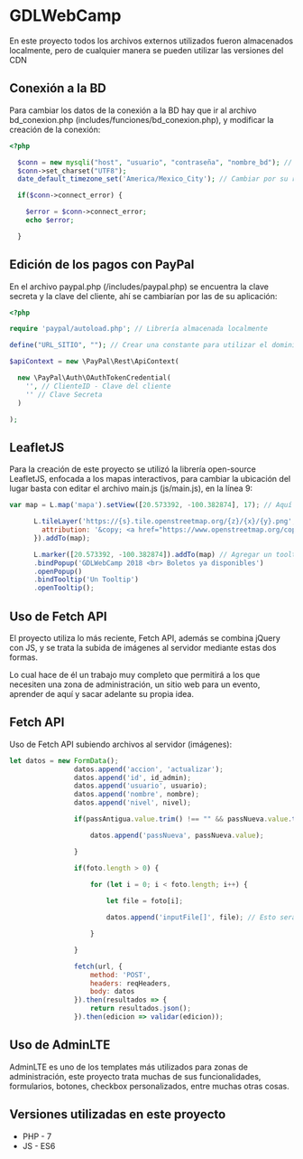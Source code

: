 ﻿# GDLWebCamp

En este proyecto todos los archivos externos utilizados fueron almacenados localmente, pero de cualquier manera se pueden utilizar las versiones del CDN

## Conexión a la BD

Para cambiar los datos de la conexión a la BD hay que ir al archivo bd_conexion.php (includes/funciones/bd_conexion.php), y modificar la creación de la conexión:

```php
<?php

  $conn = new mysqli("host", "usuario", "contraseña", "nombre_bd"); // Editar aquí
  $conn->set_charset("UTF8");
  date_default_timezone_set('America/Mexico_City'); // Cambiar por su región

  if($conn->connect_error) {

    $error = $conn->connect_error;
    echo $error;

  }
```

## Edición de los pagos con PayPal

En el archivo paypal.php (/includes/paypal.php) se encuentra la clave secreta y la clave del cliente, ahí se cambiarían por las de su aplicación:

```php
<?php

require 'paypal/autoload.php'; // Librería almacenada localmente

define("URL_SITIO", ""); // Crear una constante para utilizar el dominio general del sitio, por ejemplo 'http://localhost/gdlwebcamp'

$apiContext = new \PayPal\Rest\ApiContext(

  new \PayPal\Auth\OAuthTokenCredential(
    '', // ClienteID - Clave del cliente
    '' // Clave Secreta
  )

);
```

## LeafletJS

Para la creación de este proyecto se utilizó la librería open-source LeafletJS, enfocada a los mapas interactivos, para cambiar la ubicación del lugar basta con editar el archivo main.js (js/main.js), en la línea 9:

```js
var map = L.map('mapa').setView([20.573392, -100.382874], 17); // Aquí se cambian las coordenadas por las que requeridas

      L.tileLayer('https://{s}.tile.openstreetmap.org/{z}/{x}/{y}.png', {
        attribution: '&copy; <a href="https://www.openstreetmap.org/copyright">OpenStreetMap</a> contributors'
      }).addTo(map);

      L.marker([20.573392, -100.382874]).addTo(map) // Agregar un tooltip, un mensaje flotante con información relevante del evento
      .bindPopup('GDLWebCamp 2018 <br> Boletos ya disponibles')
      .openPopup()
      .bindTooltip('Un Tooltip')
      .openTooltip();
```

## Uso de Fetch API

El proyecto utiliza lo más reciente, Fetch API, además se combina jQuery con JS, y se trata la subida de imágenes al servidor mediante estas dos formas.

Lo cual hace de él un trabajo muy completo que permitirá a los que necesiten una zona de administración, un sitio web para un evento, aprender de aquí y sacar adelante su propia idea.

## Fetch API

Uso de Fetch API subiendo archivos al servidor (imágenes):

```js
let datos = new FormData();
                datos.append('accion', 'actualizar');
                datos.append('id', id_admin);
                datos.append('usuario', usuario);
                datos.append('nombre', nombre);
                datos.append('nivel', nivel);

                if(passAntigua.value.trim() !== "" && passNueva.value.trim() !== "") { // Validación de campos

                    datos.append('passNueva', passNueva.value);

                }

                if(foto.length > 0) {
                
                    for (let i = 0; i < foto.length; i++) {

                        let file = foto[i];

                        datos.append('inputFile[]', file); // Esto será recibido por el archivo de PHP dentro del array $_FILES

                    }

                }

                fetch(url, {
                    method: 'POST',
                    headers: reqHeaders,
                    body: datos
                }).then(resultados => {
                    return resultados.json();
                }).then(edicion => validar(edicion));
```

## Uso de AdminLTE

AdminLTE es uno de los templates más utilizados para zonas de administración, este proyecto trata muchas de sus funcionalidades, formularios, botones, checkbox personalizados, entre muchas otras cosas.

## Versiones utilizadas en este proyecto

- PHP - 7
- JS - ES6